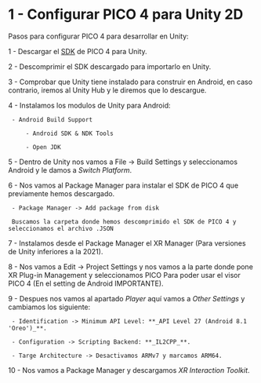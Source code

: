 # 1 - Configurar PICO 4 para Unity 2D

Pasos para configurar PICO 4 para desarrollar en Unity:

 1 - Descargar el [SDK](https://developer-global.pico-interactive.com/sdk?deviceId=1&platformId=1&itemId=12) de PICO 4 para Unity.
 
 2 - Descomprimir el SDK descargado para importarlo en Unity.

 3 - Comprobar que Unity tiene instalado para construir en Android, en caso contrario, iremos al Unity Hub y le diremos que lo descargue.

 4 - Instalamos los modulos de Unity para Android:

     - Android Build Support

         - Android SDK & NDK Tools

         - Open JDK

 5 - Dentro de Unity nos vamos a File -> Build Settings y seleccionamos Android y le damos a *Switch Platform*.

 6 - Nos vamos al Package Manager para instalar el SDK de PICO 4 que previamente hemos descargado.

     - Package Manager -> Add package from disk
 
     Buscamos la carpeta donde hemos descomprimido el SDK de PICO 4 y seleccionamos el archivo .JSON
 
 7 - Instalamos desde el Package Manager el XR Manager (Para versiones de Unity inferiores a la 2021).
 
 8 - Nos vamos a Edit -> Project Settings y nos vamos a la parte donde pone XR Plug-in Management y seleccionamos PICO Para poder usar el visor PICO 4 (En el setting de Android IMPORTANTE).
 
 9 - Despues nos vamos al apartado *Player* aquí vamos a *Other Settings* y cambiamos los siguiente:
 
     - Identification -> Minimum API Level: **_API Level 27 (Android 8.1 'Oreo')_**.
 
     - Configuration -> Scripting Backend: **_IL2CPP_**.
 
     - Targe Architecture -> Desactivamos ARMv7 y marcamos ARM64.
 
 10 - Nos vamos a Package Manager y descargamos *XR Interaction Toolkit*.
